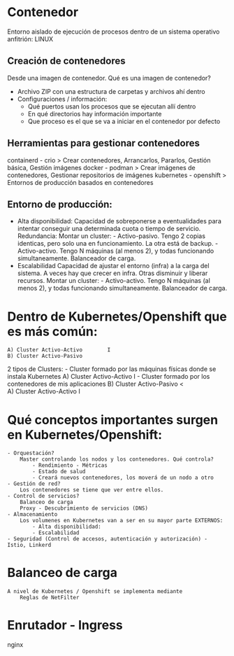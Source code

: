 # Contenedor

Entorno aislado de ejecución de procesos dentro de un sistema operativo anfitrión: LINUX

## Creación de contenedores

Desde una imagen de contenedor. Qué es una imagen de contenedor?
- Archivo ZIP con una estructura de carpetas y archivos ahí dentro
- Configuraciones / información:
    - Qué puertos usan los procesos que se ejecutan allí dentro
    - En qué directorios hay información importante
    - Que proceso es el que se va a iniciar en el contenedor por defecto

## Herramientas para gestionar contenedores

containerd - crio           >    Crear contenedores, Arrancarlos, Pararlos, Gestión básica, Gestión imágenes
docker     - podman         >    Crear imágenes de contenedores, Gestionar repositorios de imágenes
kubernetes - openshift      >    Entornos de producción basados en contenedores

## Entorno de producción:

- Alta disponibilidad:
    Capacidad de sobreponerse a eventualidades para intentar conseguir 
        una determinada cuota o tiempo de servicio.
    Redundancia: Montar un cluster:
        - Activo-pasivo. Tengo 2 copias identicas, pero solo una en funcionamiento. 
                         La otra está de backup.
        - Activo-activo. Tengo N máquinas (al menos 2), y todas funcionando simultaneamente.
                         Balanceador de carga.
- Escalabilidad
    Capacidad de ajustar el entorno (infra) a la carga del sistema.
        A veces hay que crecer en infra.
        Otras disminuir y liberar recursos.
    Montar un cluster:
        - Activo-activo. Tengo N máquinas (al menos 2), y todas funcionando simultaneamente.
                         Balanceador de carga.

# Dentro de Kubernetes/Openshift que es más común: 
    A) Cluster Activo-Activo        I
    B) Cluster Activo-Pasivo        

2 tipos de Clusters:
    - Cluster formado por las máquinas físicas donde se instala Kubernetes
        A) Cluster Activo-Activo        I
    - Cluster formado por los contenedores de mis aplicaciones
        B) Cluster Activo-Pasivo        <      
        A) Cluster Activo-Activo        I

# Qué conceptos importantes surgen en Kubernetes/Openshift:
    - Orquestación?
        Master controlando los nodos y los contenedores. Qué controla?
            - Rendimiento - Métricas
            - Estado de salud
            - Creará nuevos contenedores, los moverá de un nodo a otro
    - Gestión de red?
        Los contenedores se tiene que ver entre ellos. 
    - Control de servicios?
        Balanceo de carga
        Proxy - Descubrimiento de servicios (DNS)
    - Almacenamiento
        Los volumenes en Kubernetes van a ser en su mayor parte EXTERNOS:
            - Alta disponibilidad:
            - Escalabilidad        
    - Seguridad (Control de accesos, autenticación y autorización) - Istio, Linkerd 
    
# Balanceo de carga
    A nivel de Kubernetes / Openshift se implementa mediante 
        Reglas de NetFilter 
    
# Enrutador - Ingress 
nginx